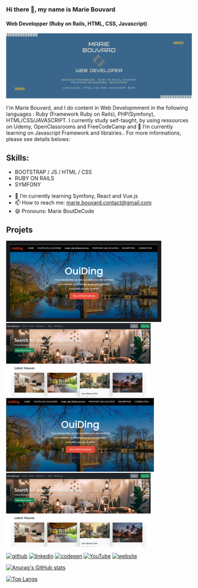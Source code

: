 ### Hi there 👋, my name is Marie Bouvard
#### Web Developper (Ruby on Rails, HTML, CSS, Javascript)
![Web Developper (Ruby on Rails, HTML, CSS, Javascript)](https://github.com/MarieBouvard/MarieBouvard/blob/main/Banner2.png)

I'm Marie Bouvard, and I do content in Web Developmment in the following languages : Ruby (Framework Ruby on Rails), PHP(Symfony), HTML/CSS/JAVASCRIPT. I currently study self-taught, by using ressources on Udemy, OpenClassrooms and FreeCodeCamp and 🔭 I’m currently learning on Javascript Framework and librairies.. For more informations, please see details belows:

## Skills: 
* BOOTSTRAP / JS / HTML / CSS
* RUBY ON RAILS
* SYMFONY

- 🌱 I’m currently learning Symfony, React and Vue.js 
- 📫 How to reach me: marie.bouvard.contact@gmail.com 
- 😄 Pronouns: Marie BoutDeCode 

## Projets 

<a href="https://ouiding.herokuapp.com/" target='blank'><img src='https://github.com/MarieBouvard/MarieBouvard/blob/main/Ouiding.png' alt='ouiding' height='200' border='10'></a>
<a href="https://immobiluxe.herokuapp.com/" target='blank'><img src='https://github.com/MarieBouvard/MarieBouvard/blob/main/ImmobiLuxe.png' alt='Immobiluxe' height='200'></a>
<a href="https://ouiding.herokuapp.com/" target='blank'><img src='https://github.com/MarieBouvard/MarieBouvard/blob/main/Ouiding.png' alt='ouiding' height='200'></a>
<a href="https://immobiluxe.herokuapp.com/" target='blank'><img src='https://github.com/MarieBouvard/MarieBouvard/blob/main/ImmobiLuxe.png' alt='Immobiluxe' height='200'></a>


[<img src='https://cdn.jsdelivr.net/npm/simple-icons@3.0.1/icons/github.svg' alt='github' height='40'>](https://github.com/https://github.com/MarieBouvard)  [<img src='https://cdn.jsdelivr.net/npm/simple-icons@3.0.1/icons/linkedin.svg' alt='linkedin' height='40'>](https://www.linkedin.com/in/https://www.linkedin.com/in/marie-bouvard-681808130//)  [<img src='https://cdn.jsdelivr.net/npm/simple-icons@3.0.1/icons/codepen.svg' alt='codepen' height='40'>](https://codepen.io/https://codepen.io/your-work)  [<img src='https://cdn.jsdelivr.net/npm/simple-icons@3.0.1/icons/youtube.svg' alt='YouTube' height='40'>](https://www.youtube.com/channel/https://www.youtube.com/channel/UCcZJIngfJltFgRmczfnHyxA)  [<img src='https://cdn.jsdelivr.net/npm/simple-icons@3.0.1/icons/icloud.svg' alt='website' height='40'>](https://marie-bouvard-portfolio.herokuapp.com/)  


[![Anurag's GitHub stats](https://github-readme-stats.vercel.app/api?username=mariebouvard)](https://github.com/anuraghazra/github-readme-stats)

[![Top Langs](https://github-readme-stats.vercel.app/api/top-langs/?username=mariebouvard&langs_count=8)](https://github.com/anuraghazra/github-readme-stats)



